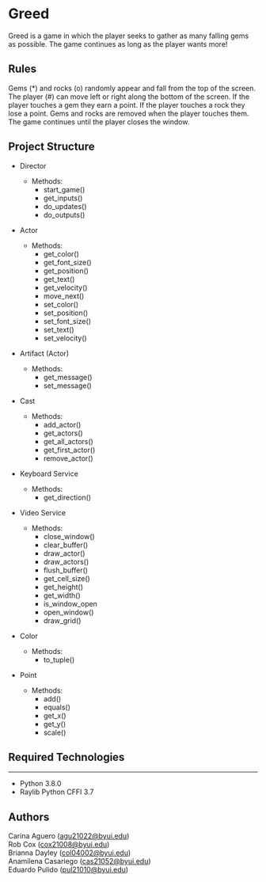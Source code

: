 # Greed

Greed is a game in which the player seeks to gather as many falling gems as possible. The game continues as long as the player wants more!

## Rules

Gems (*) and rocks (o) randomly appear and fall from the top of the screen.
The player (#) can move left or right along the bottom of the screen.
If the player touches a gem they earn a point.
If the player touches a rock they lose a point.
Gems and rocks are removed when the player touches them.
The game continues until the player closes the window.

## Project Structure

- Director
  - Methods:
    - start_game()
    - get_inputs()
    - do_updates()
    - do_outputs()

- Actor
  - Methods:
    - get_color()
    - get_font_size()
    - get_position()
    - get_text()
    - get_velocity()
    - move_next()
    - set_color()
    - set_position()
    - set_font_size()
    - set_text()
    - set_velocity()

- Artifact (Actor)
  - Methods:
    - get_message()
    - set_message()

- Cast
  - Methods:
    - add_actor()
    - get_actors()
    - get_all_actors()
    - get_first_actor()
    - remove_actor()

- Keyboard Service
  - Methods:
    - get_direction()

- Video Service
  - Methods:
    - close_window()
    - clear_buffer()
    - draw_actor()
    - draw_actors()
    - flush_buffer()
    - get_cell_size()
    - get_height()
    - get_width()
    - is_window_open
    - open_window()
    - draw_grid()
    
- Color
  - Methods:
    - to_tuple()

- Point
  - Methods:
    - add()
    - equals()
    - get_x()
    - get_y()
    - scale()

## Required Technologies
---
* Python 3.8.0
* Raylib Python CFFI 3.7

## Authors

Carina Aguero (agu21022@byui.edu)\
Rob Cox (cox21008@byui.edu)\
Brianna Dayley (col04002@byui.edu)\
Anamilena Casariego (cas21052@byui.edu)\
Eduardo Pulido (pul21010@byui.edu)